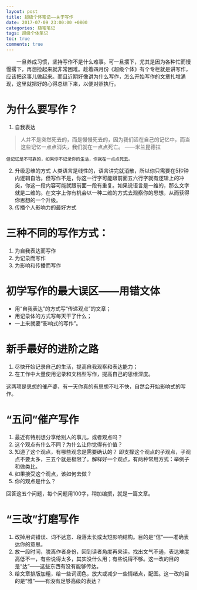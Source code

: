 ```yaml
---
layout: post
title: 超级个体笔记——关于写作
date: 2017-07-09 23:00:00 +0800
categories: 随笔笔记
tags: 超级个体笔记
toc: true
comments: true
---
```

　　一旦养成习惯，坚持写作不是什么难事。可一旦撂下，尤其是因为各种忙而慢慢撂下，再想捡起来就非常困难。趁着四月份《超级个体》有个专栏就是讲写作，应该把这事儿做起来。而且近期好像讲为什么写作，怎么开始写作的文章扎堆涌现，这里就把好的心得总结下来，以便对照执行。<!-- more -->

# 为什么要写作？
1. 自我表达
> 人并不是突然死去的，而是慢慢死去的，因为我们活在自己的记忆中，而当这些记忆一点点消失，我们就在一点点死亡。
> ——米兰昆德拉

    但记忆是不可靠的，如果你不记录你的生活，你就在一点点死去。
2. 升级思维的方式
人类语言是线性的，语言讲完就消散，所以你只需要在5秒钟内逻辑自洽。但写作不是，你这一行字可能跟前面五六行字就有逻辑上的冲突，你这一段内容可能就跟前面一段有重复。如果说语言是一维的，那么文字就是二维的。在文字上你有机会以一种二维的方式去观察你的思想，从而获得你思想的一个升级。
3. 传播个人影响力的最好方式

# 三种不同的写作方式：
1. 为自我表达而写作
2. 为记录而写作
3. 为影响和传播而写作

# 初学写作的最大误区——用错文体

- 用“自我表达”的方式写“传递观点”的文章；
- 用记录体的方式写每天干了什么；
- 一上来就要“影响式的写作”。

# 新手最好的进阶之路
1. 尽快开始记录自己的生活，提高自我观察和表达能力；
2. 在工作中大量使用记录和文档型写作，提高自己的思维深度。

这两项是思想的催产婆，有一天你真的有思想不吐不快，自然会开始影响式的写作。

# “五问”催产写作
1. 最近有特别想分享给别人的事儿，或者观点吗？
2. 这个观点有什么不同？为什么让你觉得有价值？
3. 知道了这个观点，有哪些观念是需要确认的？
即支撑这个观点的子观点，子观点不要太多，三五个就是极限了。解释好一个观点，有两种常用方式：举例子和做类比。
4. 如果接受这个观点，该如何去做？
5. 你的观点是什么？

回答这五个问题，每个问题用100字，稍加编撰，就是一篇文章。

# “三改”打磨写作
1. 改掉用词错误、词不达意、段落太长或太短影响结构。目的是“信”——准确表达你的意思。
2. 放一段时间，脱离作者身份，回到读者角度再来读。找出文气不通，表达难度高低不一，有些说得太多，其实没什么用；有些说得不够。这一改的目的是“达”——这些东西有没有能够传达。
3. 给文章排版加粗，给一些词润色，放大或减少一些情绪点，配图。这一改的目的是“雅”——有没有足够高级的表达？

